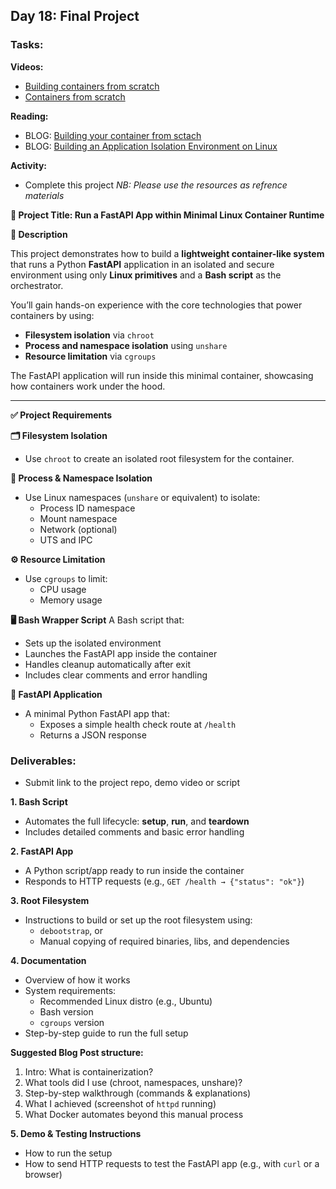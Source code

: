 ## Day 18: Final Project

### Tasks:

__Videos:__
- [Building containers from scratch](https://www.youtube.com/watch?v=GFUpXhft8zA)
- [Containers from scratch](https://www.youtube.com/watch?v=8fi7uSYlOdc)

__Reading:__  
- BLOG: [Building your container from sctach](https://medium.com/@nowonlywork/building-your-container-from-scratch-on-ubuntu-a-deep-dive-a73eb76f4125)
- BLOG: [Building an Application Isolation Environment on Linux](https://medium.com/@foluwadaniel_8570/building-an-application-isolation-environment-on-linux-without-docker-7d88dd1c8404)

__Activity:__
- Complete this project
_NB: Please use the resources as refrence materials_

__🐧 Project Title: Run a FastAPI App within Minimal Linux Container Runtime__

__📄 Description__

This project demonstrates how to build a __lightweight container-like system__ that runs a Python __FastAPI__ application in an isolated and secure environment using only __Linux primitives__ and a __Bash script__ as the orchestrator.

You’ll gain hands-on experience with the core technologies that power containers by using:

- __Filesystem isolation__ via `chroot`
- __Process and namespace isolation__ using `unshare`
- __Resource limitation__ via `cgroups`

The FastAPI application will run inside this minimal container, showcasing how containers work under the hood.

---

__✅ Project Requirements__

__🗂️ Filesystem Isolation__
- Use `chroot` to create an isolated root filesystem for the container.

__🧠 Process & Namespace Isolation__
- Use Linux namespaces (`unshare` or equivalent) to isolate:
  - Process ID namespace
  - Mount namespace
  - Network (optional)
  - UTS and IPC

__⚙️ Resource Limitation__
- Use `cgroups` to limit:
  - CPU usage
  - Memory usage

__🖥️ Bash Wrapper Script__
A Bash script that:
- Sets up the isolated environment
- Launches the FastAPI app inside the container
- Handles cleanup automatically after exit
- Includes clear comments and error handling

__🚀 FastAPI Application__
- A minimal Python FastAPI app that:
  - Exposes a simple health check route at `/health`
  - Returns a JSON response


### Deliverables:
- Submit link to the project repo, demo video or script

__1. Bash Script__
- Automates the full lifecycle: __setup__, __run__, and __teardown__
- Includes detailed comments and basic error handling

__2. FastAPI App__
- A Python script/app ready to run inside the container
- Responds to HTTP requests (e.g., `GET /health → {"status": "ok"}`)

__3. Root Filesystem__
- Instructions to build or set up the root filesystem using:
  - `debootstrap`, or
  - Manual copying of required binaries, libs, and dependencies

__4. Documentation__
- Overview of how it works
- System requirements:
  - Recommended Linux distro (e.g., Ubuntu)
  - Bash version
  - `cgroups` version
- Step-by-step guide to run the full setup

**Suggested Blog Post structure:**

1. Intro: What is containerization?
2. What tools did I use (chroot, namespaces, unshare)?
3. Step-by-step walkthrough (commands & explanations)
4. What I achieved (screenshot of `httpd` running)
5. What Docker automates beyond this manual process

__5. Demo & Testing Instructions__
- How to run the setup
- How to send HTTP requests to test the FastAPI app (e.g., with `curl` or a browser)